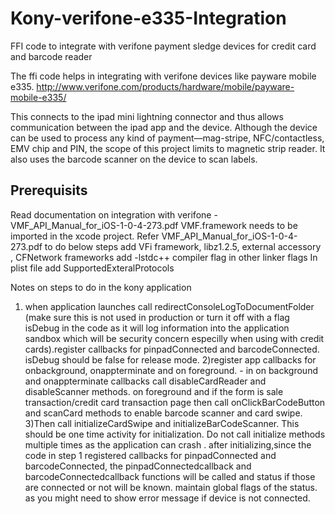 # Kony-verifone-e335-Integration
FFI code to integrate with verifone payment sledge devices for credit card and barcode reader

The ffi code helps in integrating with verifone devices like payware mobile e335.
http://www.verifone.com/products/hardware/mobile/payware-mobile-e335/

This connects to the ipad mini lightning connector and thus allows communication between the ipad app and the device.
Although the device can be used to process any kind of payment—mag-stripe, NFC/contactless, EMV chip and PIN, the scope of this project limits to magnetic strip reader.
It also uses the barcode scanner on the device to scan labels.

Prerequisits
------------
Read documentation on integration with verifone - VMF_API_Manual_for_iOS-1-0-4-273.pdf
VMF.framework needs to be imported in the xcode project.
Refer VMF_API_Manual_for_iOS-1-0-4-273.pdf to do below steps
    add VFi framework, libz1.2.5, external accessory , CFNetwork frameworks
    add -lstdc++ compiler flag in other linker flags
    In plist file add SupportedExteralProtocols

Notes on steps to do in the kony application
1) when application launches call redirectConsoleLogToDocumentFolder (make sure this is not used in production or turn it off with a flag isDebug in the code as it will log information into the application sandbox which will be security concern especilly when using with credit cards).register callbacks for pinpadConnected and barcodeConnected. isDebug should be false for release mode.
2)register app callbacks for onbackground, onappterminate and on foreground. - in on background and onappterminate callbacks call disableCardReader and disableScanner methods. on foreground and if the form is sale transaction/credit card transaction page then call onClickBarCodeButton and scanCard methods to enable barcode scanner and card swipe.  
3)Then call initializeCardSwipe and initializeBarCodeScanner. This should be one time activity for initialization. Do not call initialize methods multiple times as the application can crash . after initializing,since the code in step 1 registered callbacks for pinpadConnected and barcodeConnected, the pinpadConnectedcallback and barcodeConnectedcallback functions will be called and status if those are connected or not will be known. maintain global flags of the status. as you might need to show error message if device is not connected.
